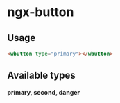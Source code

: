 # ngx-button

## Usage
```html
<wbutton type="primary"></wbutton>
```

## Available types
**primary, second, danger** 
